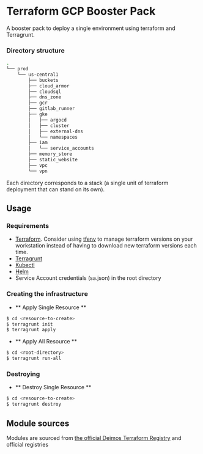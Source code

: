 # Terraform GCP Booster Pack

A booster pack to deploy a single environment using terraform and Terragrunt.

### Directory structure
```bash
.
└── prod
    └── us-central1
        ├── buckets
        ├── cloud_armor
        ├── cloudsql
        ├── dns_zone
        ├── gcr
        ├── gitlab_runner
        ├── gke
        │   ├── argocd
        │   ├── cluster
        │   ├── external-dns
        │   └── namespaces
        ├── iam
        │   └── service_accounts
        ├── memory_store
        ├── static_website
        ├── vpc
        └── vpn

```
Each directory corresponds to a stack (a single unit of terraform deployment that can stand on its own).


## Usage
### Requirements
- [Terraform](https://www.terraform.io/downloads.html). Consider using [tfenv](https://github.com/tfutils/tfenv) to manage terraform versions on your workstation instead of having to download new terraform versions each time.
- [Terragrunt](https://terragrunt.gruntwork.io/docs/getting-started/install/)
- [Kubectl](https://kubernetes.io/docs/tasks/tools/#kubectl)
- [Helm](https://helm.sh/docs/intro/install/)
- Service Account credentials (sa.json) in the root directory

### Creating the infrastructure
- ** Apply Single Resource **
```bash
$ cd <resource-to-create>
$ terragrunt init
$ terragrunt apply
```

- ** Apply All Resource **
```bash
$ cd <root-directory>
$ terragrunt run-all
```

### Destroying
- ** Destroy Single Resource **
```bash
$ cd <resource-to-create>
$ terragrunt destroy
```

## Module sources
Modules are sourced from [the official Deimos Terraform Registry](https://registry.terraform.io/namespaces/DeimosCloud) and official registries